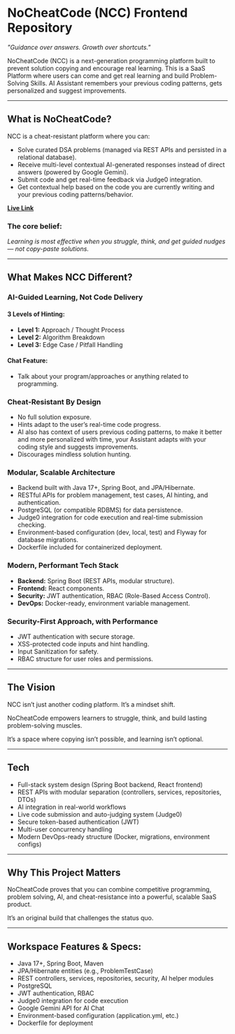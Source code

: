 # NoCheatCode (NCC) Frontend Repository
*"Guidance over answers. Growth over shortcuts."*

NoCheatCode (NCC) is a next-generation programming platform built to prevent solution copying and encourage real learning. This is a SaaS Platform where users can come and get real learning and build Problem-Solving Skills. AI Assistant remembers your previous coding patterns, gets personalized and suggest improvements.

---

## What is NoCheatCode?

NCC is a cheat-resistant platform where you can:
- Solve curated DSA problems (managed via REST APIs and persisted in a relational database).
- Receive multi-level contextual AI-generated responses instead of direct answers (powered by Google Gemini).
- Submit code and get real-time feedback via Judge0 integration.
- Get contextual help based on the code you are currently writing and your previous coding patterns/behavior.

**[Live Link](https://codesaas.netlify.app/)**

### The core belief:
*Learning is most effective when you struggle, think, and get guided nudges — not copy-paste solutions.*

---

## What Makes NCC Different?

### AI-Guided Learning, Not Code Delivery
#### 3 Levels of Hinting:
- **Level 1:** Approach / Thought Process
- **Level 2:** Algorithm Breakdown
- **Level 3:** Edge Case / Pitfall Handling

#### Chat Feature:
- Talk about your program/approaches or anything related to programming.

### Cheat-Resistant By Design
- No full solution exposure.
- Hints adapt to the user’s real-time code progress.
- AI also has context of users previous coding patterns, to make it better and more personalized with time, your Assistant adapts with your coding style and suggests improvements.
- Discourages mindless solution hunting.

### Modular, Scalable Architecture
- Backend built with Java 17+, Spring Boot, and JPA/Hibernate.
- RESTful APIs for problem management, test cases, AI hinting, and authentication.
- PostgreSQL (or compatible RDBMS) for data persistence.
- Judge0 integration for code execution and real-time submission checking.
- Environment-based configuration (dev, local, test) and Flyway for database migrations.
- Dockerfile included for containerized deployment.

### Modern, Performant Tech Stack
- **Backend:** Spring Boot (REST APIs, modular structure).
- **Frontend:** React components.
- **Security:** JWT authentication, RBAC (Role-Based Access Control).
- **DevOps:** Docker-ready, environment variable management.

### Security-First Approach, with Performance
- JWT authentication with secure storage.
- XSS-protected code inputs and hint handling.
- Input Sanitization for safety.
- RBAC structure for user roles and permissions.

---

## The Vision
NCC isn’t just another coding platform. It’s a mindset shift.

NoCheatCode empowers learners to struggle, think, and build lasting problem-solving muscles.

It’s a space where copying isn’t possible, and learning isn’t optional.

---

## Tech
- Full-stack system design (Spring Boot backend, React frontend)
- REST APIs with modular separation (controllers, services, repositories, DTOs)
- AI integration in real-world workflows
- Live code submission and auto-judging system (Judge0)
- Secure token-based authentication (JWT)
- Multi-user concurrency handling
- Modern DevOps-ready structure (Docker, migrations, environment configs)

---

## Why This Project Matters
NoCheatCode proves that you can combine competitive programming, problem solving, AI, and cheat-resistance into a powerful, scalable SaaS product.

It’s an original build that challenges the status quo.

---

## Workspace Features & Specs:
- Java 17+, Spring Boot, Maven
- JPA/Hibernate entities (e.g., ProblemTestCase)
- REST controllers, services, repositories, security, AI helper modules
- PostgreSQL
- JWT authentication, RBAC
- Judge0 integration for code execution
- Google Gemini API for AI Chat
- Environment-based configuration (application.yml, etc.)
- Dockerfile for deployment
